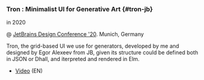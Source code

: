 ### Tron : Minimalist UI for Generative Art {#tron-jb}

in 2020

@ [JetBrains Design Conference '20](https://www.jetbrains.com/lp/designconf/). Munich, Germany

Tron, the grid-based UI we use for generators, developed by me and designed by Egor Alexeev from JB, given its structure could be defined both in JSON or Dhall, and iterpreted and rendered in Elm.

- [Video](https://www.youtube.com/watch?v=5mOT5q8SKDM)  (EN)
